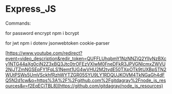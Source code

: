 # Express_JS

Commands:

for password encrypt 
npm i bcrypt

for jwt 
npm i dotenv jsonwebtoken cookie-parser


[https://www.youtube.com/redirect?event=video_description&redir_token=QUFFLUhqbmY1NzNNZjQ2YllyNzBXcy1NTG44aXg0cjN2Z3xBQ3Jtc0trOFEzVXlwM0FneDFkR3JPVGNlcmxZWVU2NjJTZmNGSEpFY1FqLS1Nemt1UG4wVHU2M2tvdE50TXpOTk9tUXBpSTN2WUtPSWs5UmVSckhfRzhWYTZGR05SYU9LY1RDQUJKOVM4TkNGaGh4dFQ5N2d1cw&q=https%3A%2F%2Fgithub.com%2Fgitdagray%2Fnode_js_resources&v=f2EqECiTBL8](https://github.com/gitdagray/node_js_resources)

